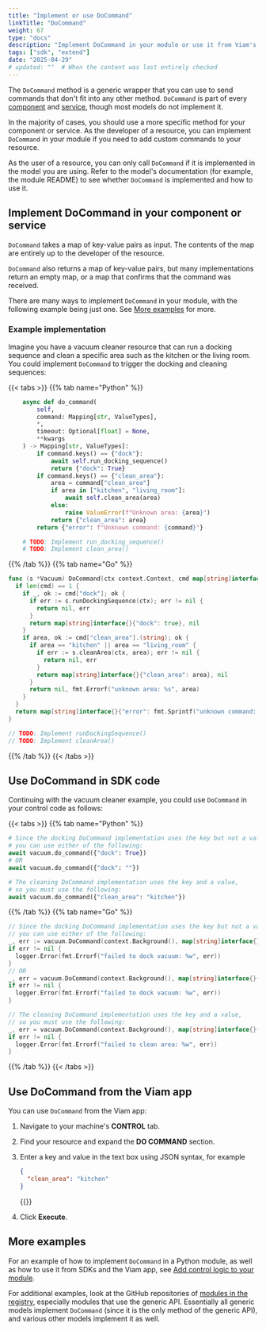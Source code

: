 ```yaml
---
title: "Implement or use DoCommand"
linkTitle: "DoCommand"
weight: 67
type: "docs"
description: "Implement DoCommand in your module or use it from Viam's SDKs."
tags: ["sdk", "extend"]
date: "2025-04-29"
# updated: ""  # When the content was last entirely checked
---
```


The `DoCommand` method is a generic wrapper that you can use to send commands that don't fit into any other method.
`DoCommand` is part of every [component](/dev/reference/apis/#component-apis) and [service](/dev/reference/apis/#service-apis), though most models do not implement it.

In the majority of cases, you should use a more specific method for your component or service.
As the developer of a resource, you can implement `DoCommand` in your module if you need to add custom commands to your resource.

As the user of a resource, you can only call `DoCommand` if it is implemented in the model you are using.
Refer to the model's documentation (for example, the module README) to see whether `DoCommand` is implemented and how to use it.

## Implement DoCommand in your component or service

`DoCommand` takes a map of key-value pairs as input.
The contents of the map are entirely up to the developer of the resource.

`DoCommand` also returns a map of key-value pairs, but many implementations return an empty map, or a map that confirms that the command was received.

There are many ways to implement `DoCommand` in your module, with the following example being just one.
See [More examples](#more-examples) for more.

### Example implementation

Imagine you have a vacuum cleaner resource that can run a docking sequence and clean a specific area such as the kitchen or the living room.
You could implement `DoCommand` to trigger the docking and cleaning sequences:

{{< tabs >}}
{{% tab name="Python" %}}

```python {class="line-numbers linkable-line-numbers"}
    async def do_command(
        self,
        command: Mapping[str, ValueTypes],
        *,
        timeout: Optional[float] = None,
        **kwargs
    ) -> Mapping[str, ValueTypes]:
        if command.keys() == {"dock"}:
            await self.run_docking_sequence()
            return {"dock": True}
        if command.keys() == {"clean_area"}:
            area = command["clean_area"]
            if area in ["kitchen", "living_room"]:
                await self.clean_area(area)
            else:
                raise ValueError(f"Unknown area: {area}")
            return {"clean_area": area}
        return {"error": f"Unknown command: {command}"}

    # TODO: Implement run_docking_sequence()
    # TODO: Implement clean_area()
```

{{% /tab %}}
{{% tab name="Go" %}}

```go {class="line-numbers linkable-line-numbers"}
func (s *Vacuum) DoCommand(ctx context.Context, cmd map[string]interface{}) (map[string]interface{}, error) {
  if len(cmd) == 1 {
    if _, ok := cmd["dock"]; ok {
      if err := s.runDockingSequence(ctx); err != nil {
        return nil, err
      }
      return map[string]interface{}{"dock": true}, nil
    }
    if area, ok := cmd["clean_area"].(string); ok {
      if area == "kitchen" || area == "living_room" {
        if err := s.cleanArea(ctx, area); err != nil {
          return nil, err
        }
        return map[string]interface{}{"clean_area": area}, nil
      }
      return nil, fmt.Errorf("unknown area: %s", area)
    }
  }
  return map[string]interface{}{"error": fmt.Sprintf("unknown command: %v", cmd)}, nil
}

// TODO: Implement runDockingSequence()
// TODO: Implement cleanArea()
```

{{% /tab %}}
{{< /tabs >}}

## Use DoCommand in SDK code

Continuing with the vacuum cleaner example, you could use `DoCommand` in your control code as follows:

{{< tabs >}}
{{% tab name="Python" %}}

```python {class="line-numbers linkable-line-numbers"}
# Since the docking DoCommand implementation uses the key but not a value,
# you can use either of the following:
await vacuum.do_command({"dock": True})
# OR
await vacuum.do_command({"dock": ""})

# The cleaning DoCommand implementation uses the key and a value,
# so you must use the following:
await vacuum.do_command({"clean_area": "kitchen"})
```

{{% /tab %}}
{{% tab name="Go" %}}

```go {class="line-numbers linkable-line-numbers"}
// Since the docking DoCommand implementation uses the key but not a value,
// you can use either of the following:
_, err := vacuum.DoCommand(context.Background(), map[string]interface{}{"dock": true})
if err != nil {
  logger.Error(fmt.Errorf("failed to dock vacuum: %w", err))
}
// OR
_, err = vacuum.DoCommand(context.Background(), map[string]interface{}{"dock": ""})
if err != nil {
  logger.Error(fmt.Errorf("failed to dock vacuum: %w", err))
}

// The cleaning DoCommand implementation uses the key and a value,
// so you must use the following:
_, err = vacuum.DoCommand(context.Background(), map[string]interface{}{"clean_area": "kitchen"})
if err != nil {
  logger.Error(fmt.Errorf("failed to clean area: %w", err))
}
```

{{% /tab %}}
{{< /tabs >}}

## Use DoCommand from the Viam app

You can use `DoCommand` from the Viam app:

1. Navigate to your machine's **CONTROL** tab.
1. Find your resource and expand the **DO COMMAND** section.
1. Enter a key and value in the text box using JSON syntax, for example

   ```json {class="line-numbers linkable-line-numbers"}
   {
     "clean_area": "kitchen"
   }
   ```

   {{<imgproc src="/components/generic/vacuum-control.png" resize="x1100" declaredimensions=true alt="DoCommand section of the vacuum generic resource's control panel, with clean_area set to kitchen." style="max-width:600px" class="shadow imgzoom" >}}

1. Click **Execute**.

## More examples

For an example of how to implement `DoCommand` in a Python module, as well as how to use it from SDKs and the Viam app, see [Add control logic to your module](/manage/software/control-logic/#add-control-logic-to-your-module).

For additional examples, look at the GitHub repositories of [modules in the registry](https://app.viam.com/registry), especially modules that use the generic API.
Essentially all generic models implement `DoCommand` (since it is the only method of the generic API), and various other models implement it as well.
